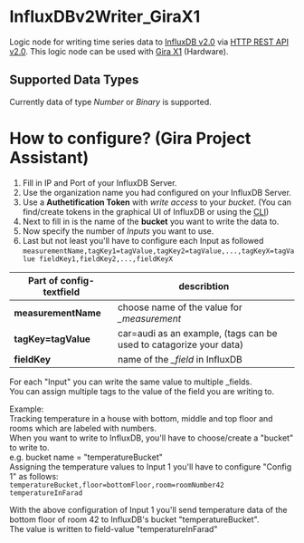 # InfluxDBv2Writer_GiraX1
Logic node for writing time series data to [InfluxDB v2.0](https://docs.influxdata.com/influxdb/v2.0/) via [HTTP REST API v2.0](https://docs.influxdata.com/influxdb/v2.0/reference/api/). This logic node can be used with [Gira X1](https://www.gira.de/produkte/lichtsteuerung/lichtsteuerung-per-app/gira-x1#) (Hardware).

## Supported Data Types
Currently data of type *Number* or *Binary* is supported.

# How to configure? (Gira Project Assistant)
1. Fill in IP and Port of your InfluxDB Server.
2. Use the organization name you had configured on your InfluxDB Server.
3. Use a **Authetification Token** with *write access* to your *bucket*. (You can find/create tokens in the graphical UI of InfluxDB or using the [CLI](https://docs.influxdata.com/influxdb/v2.0/security/tokens/))
4. Next to fill in is the name of the **bucket** you want to write the data to.
5. Now specify the number of *Inputs* you want to use.
6. Last but not least you'll have to configure each Input as followed<br/>
`measurementName,tagKey1=tagValue,tagKey2=tagValue,...,tagKeyX=tagValue fieldKey1,fieldKey2,...,fieldKeyX`

Part of config-textfield | describtion
------------------------ | -----------
**measurementName**  |  choose name of the value for *_measurement*
**tagKey=tagValue**   | car=audi as an example, (tags can be used to catagorize your data)
**fieldKey**          | name of the *_field* in InfluxDB

For each "Input" you can write the same value to multiple _fields.<br/>
You can assign multiple tags to the value of the field you are writing to.<br/>

Example:<br/>
Tracking temperature in a house with bottom, middle and top floor and rooms which are labeled with numbers.<br/>
When you want to write to InfluxDB, you'll have to choose/create a "bucket" to write to.<br/>
e.g. bucket name = "temperatureBucket"<br/>
Assigning the temperature values to Input 1 you'll have to configure "Config 1" as follows:<br/>
`temperatureBucket,floor=bottomFloor,room=roomNumber42 temperatureInFarad`

With the above configuration of Input 1 you'll send temperature data of the bottom floor of room 42 to InfluxDB's bucket "temperatureBucket".<br/>
The value is written to field-value "temperatureInFarad"
